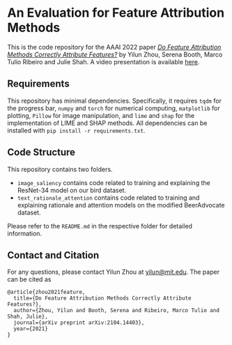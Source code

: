 # An Evaluation for Feature Attribution Methods

This is the code repository for the AAAI 2022 paper [_Do Feature Attribution Methods Correctly Attribute Features?_](https://arxiv.org/abs/2104.14403) by Yilun Zhou, Serena Booth, Marco Tulio Ribeiro and Julie Shah. A video presentation is available [here](https://www.youtube.com/watch?v=kAodFw6jvvo).

## Requirements
This repository has minimal dependencies. Specifically, it requires `tqdm` for the progress bar, `numpy` and `torch` for numerical computing, `matplotlib` for plotting, `Pillow` for image manipulation, and `lime` and `shap` for the implementation of LIME and SHAP methods. All dependencies can be installed with `pip install -r requirements.txt`.

## Code Structure
This repository contains two folders.
* `image_saliency` contains code related to training and explaining the ResNet-34 model on our bird dataset.
* `text_rationale_attention` contains code related to training and explaining rationale and attention models on the modified BeerAdvocate dataset.

Please refer to the `README.md` in the respective folder for detailed information.

## Contact and Citation

For any questions, please contact Yilun Zhou at [yilun@mit.edu](mailto:yilun@mit.edu). The paper can be cited as

```
@article{zhou2021feature,
  title={Do Feature Attribution Methods Correctly Attribute Features?},
  author={Zhou, Yilun and Booth, Serena and Ribeiro, Marco Tulio and Shah, Julie},
  journal={arXiv preprint arXiv:2104.14403},
  year={2021}
}
```

